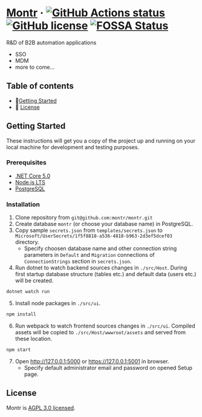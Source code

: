 # [Montr](https://montr.net/) &middot; [![GitHub Actions status](https://github.com/montr/montr/workflows/build/badge.svg)](https://github.com/montr/montr) [![GitHub license](https://img.shields.io/badge/license-AGPL3.0-blue.svg)](https://github.com/montr/montr/blob/master/LICENSE) [![FOSSA Status](https://app.fossa.com/api/projects/git%2Bgithub.com%2Fmontr%2Fmontr.svg?type=shield)](https://app.fossa.com/projects/git%2Bgithub.com%2Fmontr%2Fmontr?ref=badge_shield)

R&D of B2B automation applications

* SSO
* MDM
* more to come...

## Table of contents

- 🚀[Getting Started](#getting-started)
- 🧾 [License](#license)

## Getting Started

These instructions will get you a copy of the project up and running on your local machine for development and testing purposes.

### Prerequisites

* [.NET Core 5.0](https://dotnet.microsoft.com/download)
* [Node.js LTS](https://nodejs.org/en/download/)
* [PostgreSQL](https://www.postgresql.org/download/)

### Installation

1. Clone repository from `git@github.com:montr/montr.git`
2. Create database `montr` (or choose your database name) in PostgreSQL.
3. Copy sample `secrets.json` from `templates/secrets.json` to `Microsoft/UserSecrets/1f5f8818-a536-4818-b963-2d3ef5dcef03` directory.
   * Specify choosen database name and other connection string parameters in `Default` and `Migration` connections of `ConnectionStrings` section in `secrets.json`.
4. Run dotnet to watch backend sources changes in `./src/Host`. During first startup database structure (tables etc.) and default data (users etc.) will be created.
```bash
dotnet watch run
```
5. Install node packages in `./src/ui`.
```bash
npm install
```
6. Run webpack to watch frontend sources changes in `./src/ui`. Compiled assets will be copied to `./src/Host/wwwroot/assets` and served from these location.
```bash
npm start
```
7. Open http://127.0.0.1:5000 or https://127.0.0.1:5001 in browser.
	* Specify default administrator email and password on opened Setup page.

## License

Montr is [AGPL 3.0 licensed](./LICENSE).

